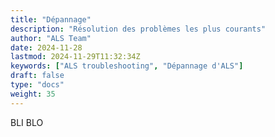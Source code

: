 ```yaml
---
title: "Dépannage"
description: "Résolution des problèmes les plus courants"
author: "ALS Team"
date: 2024-11-28
lastmod: 2024-11-29T11:32:34Z
keywords: ["ALS troubleshooting", "Dépannage d'ALS"]
draft: false
type: "docs"
weight: 35
---
```


BLI BLO
